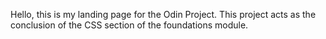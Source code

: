 Hello, this is my landing page for the Odin Project. This project acts as the conclusion of the CSS section of the foundations module. 
